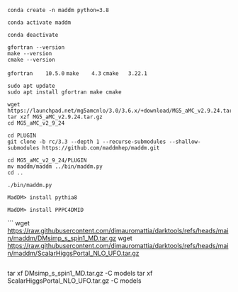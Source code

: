 ```
conda create -n maddm python=3.8
```
```
conda activate maddm
```
```
conda deactivate
```
```
gfortran --version
make --version
cmake --version 
```

``` gfortran	10.5.0 ```
``` make	4.3	```
``` cmake	3.22.1 ```
```
sudo apt update
sudo apt install gfortran make cmake
```
```
wget https://launchpad.net/mg5amcnlo/3.0/3.6.x/+download/MG5_aMC_v2.9.24.tar.gz
tar xzf MG5_aMC_v2.9.24.tar.gz
cd MG5_aMC_v2_9_24
```
```
cd PLUGIN
git clone -b rc/3.3 --depth 1 --recurse-submodules --shallow-submodules https://github.com/maddmhep/maddm.git
```
```
cd MG5_aMC_v2_9_24/PLUGIN
mv maddm/maddm ../bin/maddm.py
cd ..
```
```
./bin/maddm.py
```
```
MadDM> install pythia8
```
```
MadDM> install PPPC4DMID
```
‍‍‍‍‍```
wget https://raw.githubusercontent.com/dimauromattia/darktools/refs/heads/main/maddm/DMsimp_s_spin1_MD.tar.gz
wget https://raw.githubusercontent.com/dimauromattia/darktools/refs/heads/main/maddm/ScalarHiggsPortal_NLO_UFO.tar.gz
```
```
tar xf DMsimp_s_spin1_MD.tar.gz -C models
tar xf ScalarHiggsPortal_NLO_UFO.tar.gz -C models
```






















